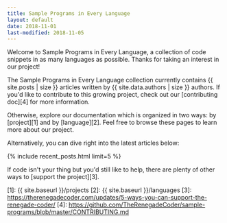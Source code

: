 ```yaml
---
title: Sample Programs in Every Language
layout: default
date: 2018-11-01
last-modified: 2018-11-05
---
```


Welcome to Sample Programs in Every Language, a collection of code snippets
in as many languages as possible. Thanks for taking an interest in our project!

The Sample Programs in Every Language collection currently contains
{{ site.posts | size }} articles written by {{ site.data.authors | size }}
authors. If you'd like to contribute to this growing project, check out
our [contributing doc][4] for more information.

Otherwise, explore our documentation which is organized in two ways:
by [project][1] and by [language][2]. Feel free to browse these pages to learn
more about our project.

Alternatively, you can dive right into the latest articles below:

{% include recent_posts.html limit=5 %}

If code isn't your thing but you'd still like to help, there are
plenty of other ways to [support the project][3].

[1]: {{ site.baseurl }}/projects
[2]: {{ site.baseurl }}/languages
[3]: https://therenegadecoder.com/updates/5-ways-you-can-support-the-renegade-coder/
[4]: https://github.com/TheRenegadeCoder/sample-programs/blob/master/CONTRIBUTING.md

